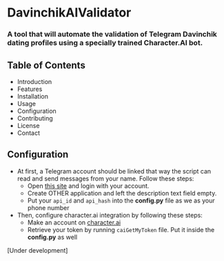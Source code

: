  # DavinchikAIValidator
 ### A tool that will automate the validation of Telegram Davinchik dating profiles using a specially trained Character.AI bot.
 ## Table of Contents

 + Introduction
 + Features
 + Installation
 + Usage
 + Configuration
 + Contributing
 + License
 + Contact

## Configuration
+ At first, a Telegram account should be linked that way the script can read and send messages from your name. Follow these steps:
    + Open [this site](https://my.telegram.org/auth?to=apps) and login with your account.
    + Create OTHER application and left the description text field empty.
    + Put your `api_id` and `api_hash` into the <b>config.py</b> file as we as your phone number
+ Then, configure character.ai integration by following these steps:
    + Make an account on [character.ai](https://character.ai)  
    + Retrieve your token by running `caiGetMyToken` file. Put it inside the **config.py** as well

[Under development]
